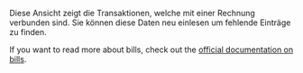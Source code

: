 Diese Ansicht zeigt die Transaktionen, welche mit einer Rechnung verbunden sind. Sie können diese Daten neu einlesen um fehlende Einträge zu finden.

If you want to read more about bills, check out the [official documentation on bills](https://docs.firefly-iii.org/advanced-concepts/bills).